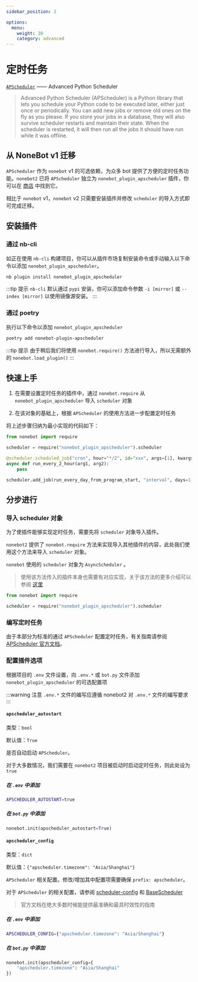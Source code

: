 ```yaml
---
sidebar_position: 2

options:
  menu:
    weight: 20
    category: advanced
---
```


# 定时任务

[`APScheduler`](https://apscheduler.readthedocs.io/en/3.x/) —— Advanced Python Scheduler

> Advanced Python Scheduler (APScheduler) is a Python library that lets you schedule your Python code to be executed later, either just once or periodically. You can add new jobs or remove old ones on the fly as you please. If you store your jobs in a database, they will also survive scheduler restarts and maintain their state. When the scheduler is restarted, it will then run all the jobs it should have run while it was offline.

## 从 NoneBot v1 迁移

`APScheduler` 作为 `nonebot` v1 的可选依赖，为众多 bot 提供了方便的定时任务功能。`nonebot2` 已将 `APScheduler` 独立为 `nonebot_plugin_apscheduler` 插件，你可以在 [商店](https://v2.nonebot.dev/store.html) 中找到它。

相比于 `nonebot` v1，`nonebot` v2 只需要安装插件并修改 `scheduler` 的导入方式即可完成迁移。

## 安装插件

### 通过 nb-cli

如正在使用 `nb-cli` 构建项目，你可以从插件市场复制安装命令或手动输入以下命令以添加 `nonebot_plugin_apscheduler`。

```bash
nb plugin install nonebot_plugin_apscheduler
```

:::tip 提示
`nb-cli` 默认通过 `pypi` 安装，你可以添加命令参数 `-i [mirror]` 或 `--index [mirror]` 以使用镜像源安装。
:::

### 通过 poetry

执行以下命令以添加 `nonebot_plugin_apscheduler`

```bash
poetry add nonebot-plugin-apscheduler
```

:::tip 提示
由于稍后我们将使用 `nonebot.require()` 方法进行导入，所以无需额外的 `nonebot.load_plugin()`
:::

## 快速上手

1. 在需要设置定时任务的插件中，通过 `nonebot.require` 从 `nonebot_plugin_apscheduler` 导入 `scheduler` 对象

2. 在该对象的基础上，根据 `APScheduler` 的使用方法进一步配置定时任务

将上述步骤归纳为最小实现的代码如下：

```python
from nonebot import require

scheduler = require("nonebot_plugin_apscheduler").scheduler

@scheduler.scheduled_job("cron", hour="*/2", id="xxx", args=[1], kwargs={"arg2": 2})
async def run_every_2_hour(arg1, arg2):
    pass

scheduler.add_job(run_every_day_from_program_start, "interval", days=1, id="xxx")
```

## 分步进行

### 导入 scheduler 对象

为了使插件能够实现定时任务，需要先将 `scheduler` 对象导入插件。

`nonebot2` 提供了 `nonebot.require` 方法来实现导入其他插件的内容，此处我们使用这个方法来导入 `scheduler` 对象。

`nonebot` 使用的 `scheduler` 对象为 `AsyncScheduler` 。

> 使用该方法传入的插件本身也需要有对应实现，关于该方法的更多介绍可以参阅 [这里](./export-and-require.md)

```python
from nonebot import require

scheduler = require("nonebot_plugin_apscheduler").scheduler
```

### 编写定时任务

由于本部分为标准的通过 `APScheduler` 配置定时任务，有关指南请参阅 [APScheduler 官方文档](https://apscheduler.readthedocs.io/en/3.x/userguide.html#adding-jobs)。

### 配置插件选项

根据项目的 `.env` 文件设置，向 `.env.*` 或 `bot.py` 文件添加 `nonebot_plugin_apscheduler` 的可选配置项

:::warning 注意
`.env.*` 文件的编写应遵循 nonebot2 对 `.env.*` 文件的编写要求
:::

#### `apscheduler_autostart`

类型：`bool`

默认值：`True`

是否自动启动 `APScheduler`。

对于大多数情况，我们需要在 `nonebot2` 项目被启动时启动定时任务，则此处设为 `true`

##### 在 `.env` 中添加

```bash
APSCHEDULER_AUTOSTART=true
```

##### 在 `bot.py` 中添加

```python
nonebot.init(apscheduler_autostart=True)
```

#### `apscheduler_config`

类型：`dict`

默认值：`{"apscheduler.timezone": "Asia/Shanghai"}`

`APScheduler` 相关配置。修改/增加其中配置项需要确保 `prefix: apscheduler`。

对于 `APScheduler` 的相关配置，请参阅 [scheduler-config](https://apscheduler.readthedocs.io/en/3.x/userguide.html#scheduler-config) 和 [BaseScheduler](https://apscheduler.readthedocs.io/en/3.x/modules/schedulers/base.html#apscheduler.schedulers.base.BaseScheduler)

> 官方文档在绝大多数时候能提供最准确和最具时效性的指南

##### 在 `.env` 中添加

```bash
APSCHEDULER_CONFIG={"apscheduler.timezone": "Asia/Shanghai"}
```

##### 在 `bot.py` 中添加

```python
nonebot.init(apscheduler_config={
    "apscheduler.timezone": "Asia/Shanghai"
})
```
